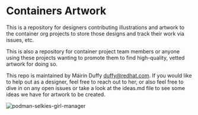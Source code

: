 # Containers Artwork

This is a repository for designers contributing illustrations and artwork to the container org projects to store those designs and track their work via issues, etc.

This is also a repository for container project team members or anyone using these projects wanting to promote them to find high-quality, vetted artwork for doing so.

This repo is maintained by Máirín Duffy <duffy@redhat.com>. If you would like to help out as a designer, feel free to reach out to her, or also feel free to dive in on any open issues or take a look at the ideas.md file to see some ideas we have for artwork to be created.

![podman-selkies-girl-manager](https://github.com/containers/artwork/assets/799683/32e743e6-dfd1-42f0-a6bd-e94ad7f03881)
